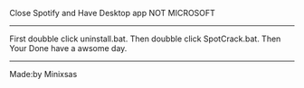 Close Spotify and Have Desktop app NOT MICROSOFT
************************************************************************************************************
First doubble click uninstall.bat.  Then doubble click SpotCrack.bat.  Then Your Done have a awsome day.
************************************************************************************************************
Made:by Minixsas
